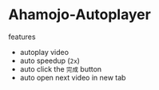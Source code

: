 # Ahamojo-Autoplayer

features
- autoplay video
- auto speedup (`2x`)
- auto click the `完成` button
- auto open next video in new tab
